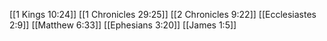 [[1 Kings 10:24]]
[[1 Chronicles 29:25]]
[[2 Chronicles 9:22]]
[[Ecclesiastes 2:9]]
[[Matthew 6:33]]
[[Ephesians 3:20]]
[[James 1:5]]
